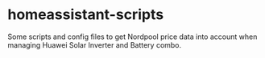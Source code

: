 # homeassistant-scripts

Some scripts and config files to get Nordpool price data into account when managing Huawei Solar Inverter and Battery combo.
